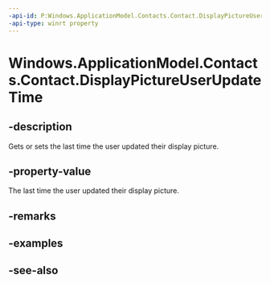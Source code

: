 ```yaml
---
-api-id: P:Windows.ApplicationModel.Contacts.Contact.DisplayPictureUserUpdateTime
-api-type: winrt property
---
```


<!-- Property syntax
public Windows.Foundation.DateTime DisplayPictureUserUpdateTime { get;  set; }
-->

# Windows.ApplicationModel.Contacts.Contact.DisplayPictureUserUpdateTime

## -description
Gets or sets the last time the user updated their display picture.

## -property-value
The last time the user updated their display picture.

## -remarks

## -examples

## -see-also

